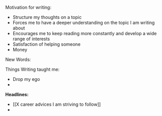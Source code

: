 Motivation for writing:
- Structure my thoughts on a topic
- Forces me to have a deeper understanding on the topic I am writing about
- Encourages me to keep reading more constantly and develop a wide range of interests
- Satisfaction of helping someone
- Money

New Words:

Things Writing taught me:
- Drop my ego
- 

**Headlines:**
- [[X career advices I am striving to follow]]
- 
